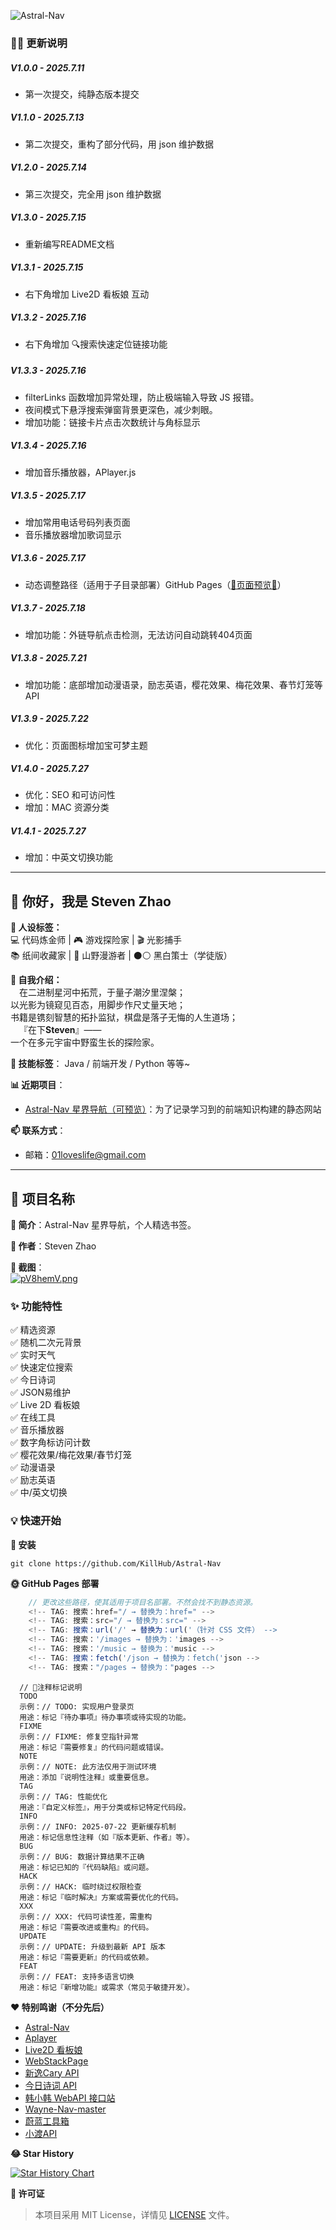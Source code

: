 ![Astral-Nav](https://socialify.git.ci/KillHub/Astral-Nav/image?font=Source+Code+Pro&forks=1&issues=1&language=1&name=1&owner=1&pattern=Floating+Cogs&pulls=1&stargazers=1&theme=Light)

### 🌈🐛 更新说明

##### V1.0.0 - 2025.7.11 
- 第一次提交，纯静态版本提交

##### V1.1.0 - 2025.7.13
- 第二次提交，重构了部分代码，用 json 维护数据

##### V1.2.0 - 2025.7.14 
- 第三次提交，完全用 json 维护数据

##### V1.3.0 - 2025.7.15 
- 重新编写README文档

##### V1.3.1 - 2025.7.15
- 右下角增加 Live2D 看板娘 互动

##### V1.3.2 - 2025.7.16
- 右下角增加 🔍搜索快速定位链接功能

##### V1.3.3 - 2025.7.16
- filterLinks 函数增加异常处理，防止极端输入导致 JS 报错。
- 夜间模式下悬浮搜索弹窗背景更深色，减少刺眼。
- 增加功能：链接卡片点击次数统计与角标显示

##### V1.3.4 - 2025.7.16
- 增加音乐播放器，APlayer.js

##### V1.3.5 - 2025.7.17
- 增加常用电话号码列表页面
- 音乐播放器增加歌词显示

##### V1.3.6 - 2025.7.17
- 动态调整路径（适用于子目录部署）GitHub Pages（[🌈页面预览🌈](https://killhub.github.io/Astral-Nav/)）

##### V1.3.7 - 2025.7.18
- 增加功能：外链导航点击检测，无法访问自动跳转404页面

##### V1.3.8 - 2025.7.21
- 增加功能：底部增加动漫语录，励志英语，樱花效果、梅花效果、春节灯笼等API

##### V1.3.9 - 2025.7.22
- 优化：页面图标增加宝可梦主题

##### V1.4.0 - 2025.7.27
- 优化：SEO 和可访问性
- 增加：MAC 资源分类

##### V1.4.1 - 2025.7.27
- 增加：中英文切换功能

---

## 👋 你好，我是 Steven Zhao 

**👤 人设标签：**   
💻 代码炼金师 | 🎮 游戏探险家 | 🎬 光影捕手  
📚 纸间收藏家 | 🌄 山野漫游者 | ⚫⚪ 黑白策士（学徒版）

**📌 自我介绍：**   
&emsp;在二进制星河中拓荒，于量子潮汐里涅槃；  
以光影为镜窥见百态，用脚步作尺丈量天地；  
书籍是镌刻智慧的拓扑监狱，棋盘是落子无悔的人生道场；  
&emsp;『在下**Steven**』——    
一个在多元宇宙中野蛮生长的探险家。

**🌱 技能标签**： Java / 前端开发 / Python 等等~

**📊 近期项目**：  
- [Astral-Nav 星界导航（可预览）](https://github.com/KillHub/Astral-Nav)：为了记录学习到的前端知识构建的静态网站

**📫 联系方式**：  
- 邮箱：01loveslife@gmail.com

---

## 📌 项目名称  
**📝 简介**：Astral-Nav 星界导航，个人精选书签。

**🧙 作者**：Steven Zhao

**📸 截图**：  
[![pV8hemV.png](https://s21.ax1x.com/2025/07/21/pV8hemV.png)](https://imgse.com/i/pV8hemV)


### ✨ 功能特性  
✅ 精选资源     
✅ 随机二次元背景   
✅ 实时天气   
✅ 快速定位搜索        
✅ 今日诗词           
✅ JSON易维护   
✅ Live 2D 看板娘   
✅ 在线工具  
✅ 音乐播放器    
✅ 数字角标访问计数  
✅ 樱花效果/梅花效果/春节灯笼   
✅ 动漫语录   
✅ 励志英语   
✅ 中/英文切换

### 💡 快速开始 

**🚀 安装**

```git
git clone https://github.com/KillHub/Astral-Nav
```

**🌞 GitHub Pages 部署**

```javascript
    // 更改这些路径，使其适用于项目名部署。不然会找不到静态资源。
    <!-- TAG: 搜索：href="/ → 替换为：href=" -->
    <!-- TAG: 搜索：src="/ → 替换为：src=" -->
    <!-- TAG: 搜索：url('/' → 替换为：url('（针对 CSS 文件） -->
    <!-- TAG: 搜索：'/images → 替换为：'images -->
    <!-- TAG: 搜索：'/music → 替换为：'music -->
    <!-- TAG: 搜索：fetch('/json → 替换为：fetch('json -->
    <!-- TAG: 搜索："/pages → 替换为："pages -->
```

```
  // 📕注释标记说明
  TODO
  示例：// TODO: 实现用户登录页
  用途：标记『待办事项』待办事项或待实现的功能。
  FIXME
  示例：// FIXME: 修复空指针异常
  用途：标记『需要修复』的代码问题或错误。
  NOTE
  示例：// NOTE: 此方法仅用于测试环境
  用途：添加『说明性注释』或重要信息。
  TAG
  示例：// TAG: 性能优化
  用途：『自定义标签』，用于分类或标记特定代码段。
  INFO
  示例：// INFO: 2025-07-22 更新缓存机制
  用途：标记信息性注释（如『版本更新、作者』等）。
  BUG
  示例：// BUG: 数据计算结果不正确
  用途：标记已知的『代码缺陷』或问题。
  HACK
  示例：// HACK: 临时绕过权限检查
  用途：标记『临时解决』方案或需要优化的代码。
  XXX
  示例：// XXX: 代码可读性差，需重构
  用途：标记『需要改进或重构』的代码。
  UPDATE
  示例：// UPDATE: 升级到最新 API 版本
  用途：标记『需要更新』的代码或依赖。
  FEAT
  示例：// FEAT: 支持多语言切换
  用途：标记『新增功能』或需求（常见于敏捷开发）。
```



**❤️ 特别鸣谢（不分先后）**
- [Astral-Nav](https://github.com/KillHub/Astral-Nav)
- [Aplayer](https://github.com/MoePlayer/APlayer)
- [Live2D 看板娘](https://github.com/xiazeyu/live2d-widget)
- [WebStackPage](https://github.com/WebStackPage/WebStackPage.github.io)
- [新逸Cary API](https://api.xinac.net/)
- [今日诗词 API](https://www.jinrishici.com/)
- [韩小韩 WebAPI 接口站](https://api.vvhan.com/)
- [Wayne-Nav-master](https://github.com/Waynenet/Wayne-Nav)
- [蔚蓝工具箱](https://github.com/core666666/Blue-IT-Too)
- [小渡API](https://api.dwo.cc/)

**😂 Star History**

[![Star History Chart](https://api.star-history.com/svg?repos=KillHub/Astral-Nav&type=Date)](https://www.star-history.com/#KillHub/Astral-Nav&Date)

**📄 许可证**
> 本项目采用 MIT License，详情见 [LICENSE](https://opensource.org/license/MIT) 文件。

